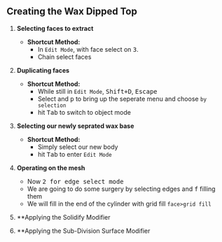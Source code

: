 ## Creating the Wax Dipped Top

1. **Selecting faces to extract**  
   - **Shortcut Method:**  
     - In `Edit Mode`, with face select on <kbd>3</kbd>.  
     - Chain select faces


2. **Duplicating faces**  
   - **Shortcut Method:**  
     - While still in `Edit Mode`, <kbd>Shift+D</kbd>, <kbd>Escape</kbd>
     - Select and <kbd>p</kbd> to bring up the seperate menu and choose `by selection`
     - hit <kbd>Tab</kbd> to switch to object mode

3. **Selecting our newly seprated wax base**  
   - **Shortcut Method:**  
     - Simply select our new body
     - hit <kbd>Tab</kbd> to enter `Edit Mode`

4. **Operating on the mesh**
     - Now <kbd>2</kdb> for edge select mode
     - We are going to do some surgery by selecting edges and <kbd>f</kbd> filling them
     - We will fill in the end of the cylinder with grid fill `face>grid fill`

5. **Applying the Solidify Modifier

6. **Applying the Sub-Division Surface Modifier

